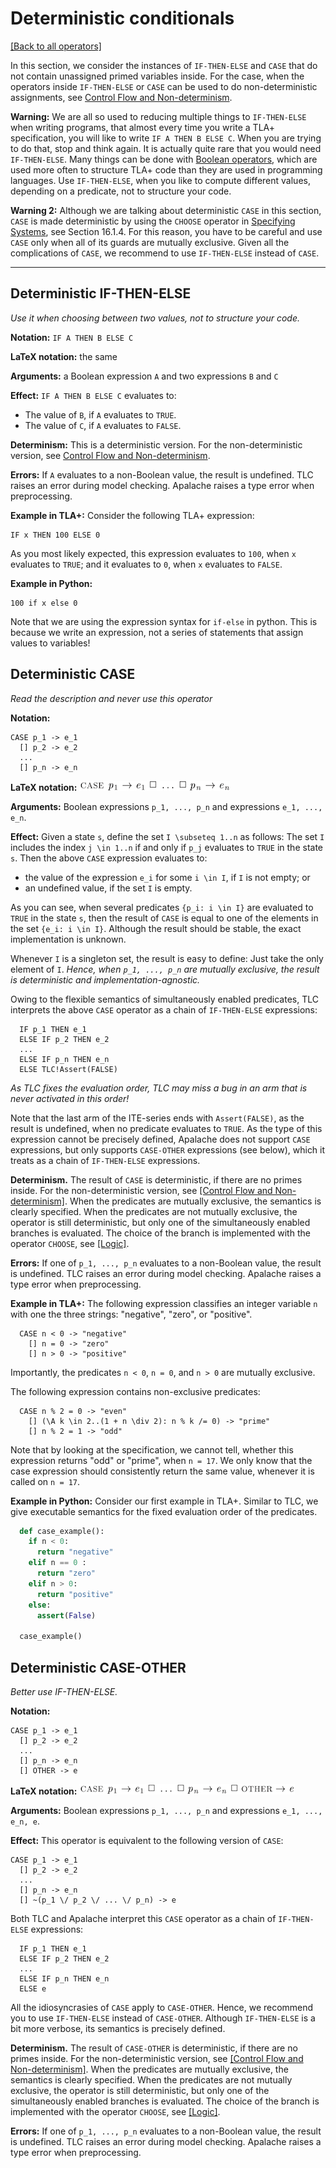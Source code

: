 # Deterministic conditionals

[[Back to all operators]](./standard-operators.md)

In this section, we consider the instances of `IF-THEN-ELSE` and `CASE` that do
not contain unassigned primed variables inside. For the case, when the
operators inside `IF-THEN-ELSE` or `CASE` can be used to do non-deterministic
assignments, see [Control Flow and
Non-determinism](control-and-nondeterminism.md).

**Warning:** We are all so used to reducing multiple things to `IF-THEN-ELSE`
when writing programs, that almost every time you write a TLA+ specification,
you will like to write `IF A THEN B ELSE C`. When you are trying to do that,
stop and think again. It is actually quite rare that you would need
`IF-THEN-ELSE`. Many things can be done with [Boolean operators](./boolean.md),
which are used more often to structure TLA+ code than they are used in
programming languages.  Use `IF-THEN-ELSE`, when you like to compute
different values, depending on a predicate, not to structure your code.

**Warning 2:** Although we are talking about deterministic `CASE` in this
section, `CASE` is made deterministic by using the `CHOOSE` operator in
[Specifying Systems], see Section 16.1.4. For this reason, you have to be
careful and use `CASE` only when all of its guards are mutually exclusive.
Given all the complications of `CASE`, we recommend to use `IF-THEN-ELSE`
instead of `CASE`.

----------------------------------------------------------------------------

<a name="ite"></a>
## Deterministic IF-THEN-ELSE

_Use it when choosing between two values, not to structure your code._

**Notation:** `IF A THEN B ELSE C`

**LaTeX notation:** the same

**Arguments:** a Boolean expression `A` and two expressions `B` and `C`

**Effect:** `IF A THEN B ELSE C` evaluates to:

 - The value of `B`, if `A` evaluates to `TRUE`.
 - The value of `C`, if `A` evaluates to `FALSE`.

**Determinism:** This is a deterministic version. For the non-deterministic
version, see [Control Flow and Non-determinism](control-and-nondeterminism.md).

**Errors:** If `A` evaluates to a non-Boolean value, the result is undefined.
TLC raises an error during model checking. Apalache raises a type error
when preprocessing.

**Example in TLA+:** Consider the following TLA+ expression:

```tla
IF x THEN 100 ELSE 0
```

As you most likely expected, this expression evaluates to `100`, when `x`
evaluates to `TRUE`; and it evaluates to `0`, when `x` evaluates to `FALSE`.

**Example in Python:**

```tla
100 if x else 0
```

Note that we are using the expression syntax for `if-else` in python.
This is because we write an expression, not a series of statements that assign
values to variables!

<a name="case"></a>
## Deterministic CASE

_Read the description and never use this operator_

**Notation:**

```tla
CASE p_1 -> e_1
  [] p_2 -> e_2
  ...
  [] p_n -> e_n
```

**LaTeX notation:** ![case](./img/case.png)

**Arguments:** Boolean expressions `p_1, ..., p_n` and expressions `e_1, ...,
e_n`.

**Effect:** Given a state `s`, define the set `I \subseteq 1..n` as follows:
    The set `I` includes the index `j \in 1..n` if
    and only if `p_j` evaluates to `TRUE` in the state `s`.
Then the above `CASE` expression evaluates to:
  
  - the value of the expression `e_i` for some `i \in I`, if `I` is not empty; or
  - an undefined value, if the set `I` is empty.

As you can see, when several predicates `{p_i: i \in I}` are evaluated
to `TRUE` in the state `s`, then the result of `CASE` is equal to one of the
elements in the set `{e_i: i \in I}`. Although the result should be stable,
the exact implementation is unknown.

Whenever `I` is a singleton set, the result is easy to define: Just take the
only element of `I`. *Hence, when `p_1, ..., p_n` are mutually exclusive,
the result is deterministic and implementation-agnostic.*

Owing to the flexible semantics of simultaneously enabled predicates,
TLC interprets the above `CASE` operator as a chain of `IF-THEN-ELSE` expressions:

```tla
  IF p_1 THEN e_1
  ELSE IF p_2 THEN e_2
  ...
  ELSE IF p_n THEN e_n
  ELSE TLC!Assert(FALSE)
```

_As TLC fixes the evaluation order, TLC may miss a bug in an arm that is never
activated in this order!_

Note that the last arm of the ITE-series ends with `Assert(FALSE)`, as the
result is undefined, when no predicate evaluates to `TRUE`. As the type
of this expression cannot be precisely defined, Apalache does not support `CASE`
expressions, but only supports `CASE-OTHER` expressions (see below), which
it treats as a chain of `IF-THEN-ELSE` expressions.

**Determinism.** The result of `CASE` is deterministic, if there are no primes
inside.  For the non-deterministic version, see [[Control Flow and
Non-determinism]](control-and-nondeterminism.md).  When the predicates are
mutually exclusive, the semantics is clearly specified. When the predicates are
not mutually exclusive, the operator is still deterministic, but only one of
the simultaneously enabled branches is evaluated. The choice of the branch is
implemented with the operator `CHOOSE`, see [[Logic]](./logic.md).

**Errors:** If one of `p_1, ..., p_n` evaluates to a non-Boolean value, the
result is undefined.  TLC raises an error during model checking. Apalache
raises a type error when preprocessing.

**Example in TLA+:** The following expression classifies an integer variable
`n` with one the three strings: "negative", "zero", or "positive".

```tla
  CASE n < 0 -> "negative"
    [] n = 0 -> "zero"
    [] n > 0 -> "positive"
```

Importantly, the predicates `n < 0`, `n = 0`, and `n > 0` are mutually
exclusive.

The following expression contains non-exclusive predicates:

```tla
  CASE n % 2 = 0 -> "even"
    [] (\A k \in 2..(1 + n \div 2): n % k /= 0) -> "prime"
    [] n % 2 = 1 -> "odd"

```

Note that by looking at the specification, we cannot tell, whether this
expression returns "odd" or "prime", when `n = 17`. We only know that the
case expression should consistently return the same value, whenever it is
called on `n = 17`.

**Example in Python:** Consider our first example in TLA+. Similar to TLC, we
give executable semantics for the fixed evaluation order of the predicates.

```python
  def case_example():
    if n < 0:
      return "negative"
    elif n == 0 :
      return "zero"
    elif n > 0:
      return "positive"
    else:
      assert(False)

  case_example()
```

<a name="caseOther"></a>
## Deterministic CASE-OTHER

_Better use IF-THEN-ELSE._

**Notation:**

```tla
CASE p_1 -> e_1
  [] p_2 -> e_2
  ...
  [] p_n -> e_n
  [] OTHER -> e
```

**LaTeX notation:** ![case-other](./img/case-other.png)

**Arguments:** Boolean expressions `p_1, ..., p_n` and expressions `e_1, ...,
e_n, e`.

**Effect:** This operator is equivalent to the following version of `CASE`:

```tla
CASE p_1 -> e_1
  [] p_2 -> e_2
  ...
  [] p_n -> e_n
  [] ~(p_1 \/ p_2 \/ ... \/ p_n) -> e
```

Both TLC and Apalache interpret this `CASE` operator as a chain of
`IF-THEN-ELSE` expressions:

```tla
  IF p_1 THEN e_1
  ELSE IF p_2 THEN e_2
  ...
  ELSE IF p_n THEN e_n
  ELSE e
```

All the idiosyncrasies of `CASE` apply to `CASE-OTHER`. Hence, we recommend
you to use `IF-THEN-ELSE` instead of `CASE-OTHER`. Although `IF-THEN-ELSE`
is a bit more verbose, its semantics is precisely defined.

**Determinism.** The result of `CASE-OTHER` is deterministic, if there are no
primes inside.  For the non-deterministic version, see [[Control Flow and
Non-determinism]](control-and-nondeterminism.md).  When the predicates are
mutually exclusive, the semantics is clearly specified. When the predicates are
not mutually exclusive, the operator is still deterministic, but only one of
the simultaneously enabled branches is evaluated. The choice of the branch is
implemented with the operator `CHOOSE`, see [[Logic]](./logic.md).

**Errors:** If one of `p_1, ..., p_n` evaluates to a non-Boolean value, the
result is undefined.  TLC raises an error during model checking. Apalache
raises a type error when preprocessing.


[Specifying Systems]: http://lamport.azurewebsites.net/tla/book.html?back-link=learning.html#book

